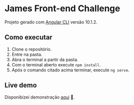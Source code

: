 # James Front-end Challenge

Projeto gerado com [Angular CLI](https://github.com/angular/angular-cli) versão 10.1.2.

## Como executar

  1. Clone o repositório.
  2. Entre na pasta.
  3. Abra o terminal a partir da pasta.
  4. Com o terminal aberto execute `npm install`.
  5. Após o comando citado acima terminar, execute `ng serve`.

## Live demo

Disponibizei demonstração [aqui](https://marcelo-james-challenge.netlify.app/) 📡.
